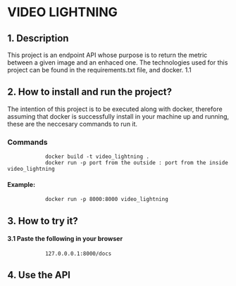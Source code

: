 # VIDEO LIGHTNING

## 1.  Description

This project is an endpoint API whose purpose is to return the metric between a given image and an enhaced one.
The technologies used for this project can be found in the requirements.txt file, and docker.
1.1

## 2.  How to install and run the project?
The intention of this project is to be executed along with docker, therefore assuming that docker is successfully 
install in your machine up and running, these are the neccesary commands to run it.

### Commands
                docker build -t video_lightning .
                docker run -p port from the outside : port from the inside video_lightning 

#### Example: 
                docker run -p 8000:8000 video_lightning 

## 3.  How to try it?
####  3.1 Paste the following in your browser
                127.0.0.0.1:8000/docs
##  4. Use the API










